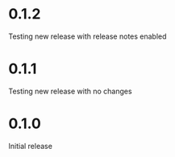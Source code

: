 # 0.1.2

Testing new release with release notes enabled

# 0.1.1

Testing new release with no changes

# 0.1.0

Initial release
